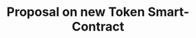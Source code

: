 ---
title: Proposal on new Token Smart-Contract
layout: service-process
permalink: apps/minting/architectures/token-production-proposal-on-new-token-smart-contract
lang: ru
page_id: apps-minting-architectures-token-production-proposal-on-new-token-smart-contract
detail-description: Lorem ipsum dolor sit amet, consectetur adipiscing elit. Nulla porttitor ipsum vitae tincidunt ullamcorper. Nunc eu sapien vitae neque efficitur viverra. Quisque quam libero, fermentum a arcu ac, tempus auctor mauris. Sed dui ex, eleifend eu pharetra eget, lacinia in tellus. Nam ac nibh quis tortor eleifend porttitor gravida quis augue. Pellentesque auctor ullamcorper arcu, quis malesuada nisi feugiat nec. Donec vitae ullamcorper magna. Donec mi tellus, ultricies id justo eu, vulputate volutpat eros. Nam vitae ex in lectus congue mollis. Cras libero metus, pharetra eu sodales id, porta ac quam. Vestibulum sed sagittis metus, vulputate dignissim lacus. Integer rhoncus vitae dui non interdum. Fusce elementum dolor eget molestie feugiat. Sed et leo eu tellus rutrum venenatis in at ante. Curabitur sed orci eu sem hendrerit molestie vitae vel nisi. Duis pellentesque id dui ut posuere.
diagramUrl: ru/apps/minting/architecturestoken-production-proposal-on-new-token-smart-contract/diagrams
videoUrl: ru/apps/minting/architecturestoken-production-proposal-on-new-token-smart-contract/ux-videos
screensUrl: ru/apps/minting/architecturestoken-production-proposal-on-new-token-smart-contract/ui-screens
backUrl: /ru/apps/minting/architectures/token-production
---